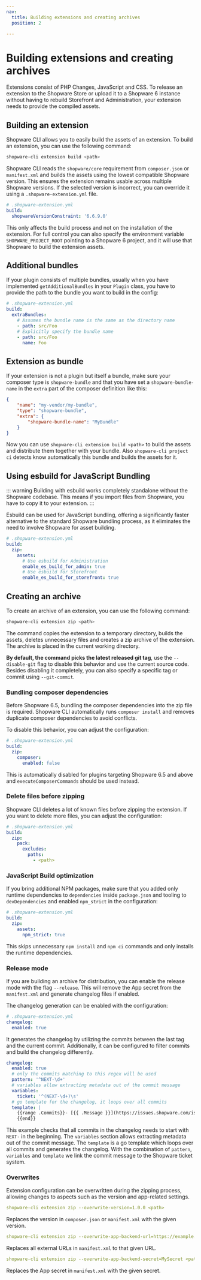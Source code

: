 ```yaml
---
nav:
  title: Building extensions and creating archives
  position: 2

---
```


# Building extensions and creating archives

Extensions consist of PHP Changes, JavaScript and CSS. To release an extension to the Shopware Store or upload it to a Shopware 6 instance without having to rebuild Storefront and Administration, your extension needs to provide the compiled assets.

## Building an extension

Shopware CLI allows you to easily build the assets of an extension. To build an extension, you can use the following command:

```bash
shopware-cli extension build <path>
```

Shopware CLI reads the `shopware/core` requirement from `composer.json` or `manifest.xml` and builds the assets using the lowest compatible Shopware version. This ensures the extension remains usable across multiple Shopware versions. If the selected version is incorrect, you can override it using a `.shopware-extension.yml` file.

```yaml
# .shopware-extension.yml
build:
  shopwareVersionConstraint: '6.6.9.0'
```

This only affects the build process and not on the installation of the extension. For full control you can also specify the environment variable `SHOPWARE_PROJECT_ROOT` pointing to a Shopware 6 project, and it will use that Shopware to build the extension assets.

## Additional bundles

If your plugin consists of multiple bundles, usually when you have implemented `getAdditionalBundles` in your `Plugin` class, you have to provide the path to the bundle you want to build in the config:

```yaml
# .shopware-extension.yml
build:
  extraBundles:
    # Assumes the bundle name is the same as the directory name
    - path: src/Foo
    # Explicitly specify the bundle name
    - path: src/Foo
      name: Foo
```

## Extension as bundle

If your extension is not a plugin but itself a bundle, make sure your composer type is `shopware-bundle` and that you have set a `shopware-bundle-name` in the `extra` part of the composer definition like this:

```json
{
    "name": "my-vendor/my-bundle",
    "type": "shopware-bundle",
    "extra": {
        "shopware-bundle-name": "MyBundle"
    }
}
```

Now you can use `shopware-cli extension build <path>` to build the assets and distribute them together with your bundle.
Also `shopware-cli project ci` detects know automatically this bundle and builds the assets for it.

## Using esbuild for JavaScript Bundling

::: warning
Building with esbuild works completely standalone without the Shopware codebase. This means if you import files from Shopware, you have to copy it to your extension.
:::

Esbuild can be used for JavaScript bundling, offering a significantly faster alternative to the standard Shopware bundling process, as it eliminates the need to involve Shopware for asset building.

```yaml
# .shopware-extension.yml
build:
  zip:
    assets:
      # Use esbuild for Administration
      enable_es_build_for_admin: true
      # Use esbuild for Storefront
      enable_es_build_for_storefront: true
```

## Creating an archive

To create an archive of an extension, you can use the following command:

```bash
shopware-cli extension zip <path>
```

The command copies the extension to a temporary directory, builds the assets, deletes unnecessary files and creates a zip archive of the extension. The archive is placed in the current working directory.

**By default, the command picks the latest released git tag**, use the `--disable-git` flag to disable this behavior and use the current source code. Besides disabling it completely, you can also specify a specific tag or commit using `--git-commit`.

### Bundling composer dependencies

Before Shopware 6.5, bundling the composer dependencies into the zip file is required. Shopware CLI automatically runs `composer install` and removes duplicate composer dependencies to avoid conflicts.

To disable this behavior, you can adjust the configuration:

```yaml
# .shopware-extension.yml
build:
  zip:
    composer:
      enabled: false
```

This is automatically disabled for plugins targeting Shopware 6.5 and above and `executeComposerCommands` should be used instead.

### Delete files before zipping

Shopware CLI deletes a lot of known files before zipping the extension. If you want to delete more files, you can adjust the configuration:

```yaml
# .shopware-extension.yml
build:
  zip:
    pack:
      excludes:
        paths:
          - <path>
```

### JavaScript Build optimization

If you bring additional NPM packages, make sure that you added only runtime dependencies to `dependencies` inside `package.json` and tooling to `devDependencies` and enabled `npm_strict` in the configuration:

```yaml
# .shopware-extension.yml
build:
  zip:
    assets:
      npm_strict: true
```

This skips unnecessary `npm install` and `npm ci` commands and only installs the runtime dependencies.

### Release mode

If you are building an archive for distribution, you can enable the release mode with the flag `--release`. This will remove the App secret from the `manifest.xml` and generate changelog files if enabled.

The changelog generation can be enabled with the configuration:

```yaml
# .shopware-extension.yml
changelog:
  enabled: true
```

It generates the changelog by utilizing the commits between the last tag and the current commit. Additionally, it can be configured to filter commits and build the changelog differently.

```yaml
changelog:
  enabled: true
  # only the commits matching to this regex will be used
  pattern: '^NEXT-\d+'
  # variables allow extracting metadata out of the commit message
  variables:
    ticket: '^(NEXT-\d+)\s'
  # go template for the changelog, it loops over all commits
  template: |
    {{range .Commits}}- [{{ .Message }}](https://issues.shopware.com/issues/{{ .Variables.ticket }})
    {{end}}
```

This example checks that all commits in the changelog needs to start with `NEXT-` in the beginning. The `variables` section allows extracting metadata out of the commit message. The `template` is a go template which loops over all commits and generates the changelog.
With the combination of `pattern`, `variables` and `template` we link the commit message to the Shopware ticket system.

### Overwrites

Extension configuration can be overwritten during the zipping process, allowing changes to aspects such as the version and app-related settings.

```yaml
shopware-cli extension zip --overwrite-version=1.0.0 <path>
```

Replaces the version in `composer.json` or `manifest.xml` with the given version.

```yaml
shopware-cli extension zip --overwrite-app-backend-url=https://example.com <path>
```

Replaces all external URLs in `manifest.xml` to that given URL.

```yaml
shopware-cli extension zip --overwrite-app-backend-secret=MySecret <path>
```

Replaces the App secret in `manifest.xml` with the given secret.
